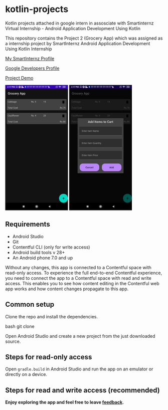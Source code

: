 # kotlin-projects
Kotlin projects attached in google intern in assosciate with Smartinternz
Virtual Internship - Android Application Development Using Kotlin

This repository contains the Project 2 (Grocery App) which was assigned as a internship project by SmartInternz Android Application Development Using Kotlin Internship

[My SmartInternz Profile](https://smartinternz.com/student-profile/feed/U0IyMDIyMDIzNzQ5Ng==)

[Google Developers Profile](https://g.dev/Siddarth-J)

[Project Demo]()


<img src="Grocery app project-2/asset/st.jpg" width="200"/> <img src="Grocery app project-2/asset/mi.jpg" width="200"/> 


## Requirements

* Android Studio
* Git
* Contentful CLI (only for write access)
* Android build tools v 28+
* An Android phone 7.0 and up

Without any changes, this app is connected to a Contentful space with read-only access. To experience the full end-to-end Contentful experience, you need to connect the app to a Contentful space with read and write access. This enables you to see how content editing in the Contentful web app works and how content changes propagate to this app.

## Common setup

Clone the repo and install the dependencies.

bash
git clone 

Open Android Studio and create a new project from the just downloaded source.


## Steps for read-only access

Open `gradle.build` in Android Studio and run the app on an emulator or directly on a device.

## Steps for read and write access (recommended)

<b>Enjoy exploring the app and feel free to leave <a href="https://github.com/smartinternz02/SPSGP-90068-Virtual-Internship---Android-Application-Development-Using-Kotlin/issues/new">feedback</a>.</b>
